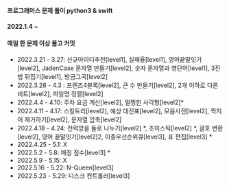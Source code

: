 #### 프로그래머스 문제 풀이 python3 & swift
#### 2022.1.4 ~
#### 매일 한 문제 이상 풀고 커밋

- 2022.3.21 - 3.27: 신규아이디추천[level1], 실패율[level1], 영어끝말잇기[level2], JadenCase 문자열 만들기[level2], 숫자 문자열과 영단어[level1], 3진법 뒤집기[level1], 방금그곡[level2]
- 2022.3.28 - 4.3 : 프렌즈4블록[level2], 큰 수 만들기[level2], 2개 이하로 다른 비트[level2], 파일명 정렬[level2]
- 2022.4.4 - 4.10: 주차 요금 계산[level2], 멀쩡한 사각형[level2]*
- 2022.4.11 - 4.17: 스킬트리[level2], 예상 대진표[level2], 모음사전[level2], 짝지어 제거하기[level2], 문자열 압축[level2]
- 2022.4.18 - 4.24: 전력망을 둘로 나누기[level2] *, 조이스틱[level2] *, 괄호 변환[level2], 영어 끝말잇기[level2]2, 이중우선순위큐[level3], 표 편집[level3] *
- 2022.4.25 - 5.1: X
- 2022.5.2 - 5.8: 매칭 점수[level3] *
- 2022.5.9 - 5.15: X
- 2022.5.16 - 5.22: N-Queen[level3]
- 2022.5.23 - 5.29: 디스크 컨트롤러[level3]